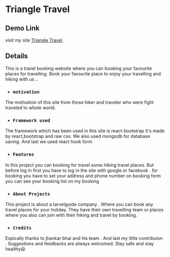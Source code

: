 # Triangle Travel

## Demo Link
visit my site [Triangle Travel](https://travel-booking-site.web.app/).
## Details
This is a travel booking website where you can booking your favourite places for travelling. Book your favourite place to enjoy your travelling and hiking with us ..

* ### `motivation`

The motivation of this site from those hiker and traveler who were fight traveled to whole world.

* ### `Framework used`

The framework which has been used in this site is react-bootstrap it's made by react,bootstrap and raw css. We also used mongodb for database saving. And last we used react hook form 

* ### `Features`

In this project  you can booking for travel some hiking travel places. But before log in first you have to log in the site with google or facebook . for booking you have to set your address and phone number on booking form you can see your booking list on my booking

* ### `About Projects`
This project is about a tarvelguide company . Where you can book any travel places for your holiday. They have their own travelling 
team or places where you also can join with their hiking and travel by booking.

* ### `Credits`
Espically thanks to jhankar bhai and his team . And last my little contribuion . Suggestions and feedbacks are always welcomed. Stay safe and stay healthy😃

